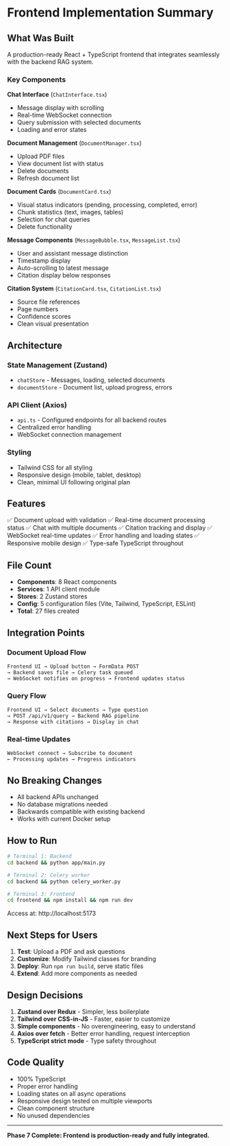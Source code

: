 # Frontend Implementation Summary

## What Was Built

A production-ready React + TypeScript frontend that integrates seamlessly with the backend RAG system.

### Key Components

**Chat Interface** (`ChatInterface.tsx`)
- Message display with scrolling
- Real-time WebSocket connection
- Query submission with selected documents
- Loading and error states

**Document Management** (`DocumentManager.tsx`)
- Upload PDF files
- View document list with status
- Delete documents
- Refresh document list

**Document Cards** (`DocumentCard.tsx`)
- Visual status indicators (pending, processing, completed, error)
- Chunk statistics (text, images, tables)
- Selection for chat queries
- Delete functionality

**Message Components** (`MessageBubble.tsx`, `MessageList.tsx`)
- User and assistant message distinction
- Timestamp display
- Auto-scrolling to latest message
- Citation display below responses

**Citation System** (`CitationCard.tsx`, `CitationList.tsx`)
- Source file references
- Page numbers
- Confidence scores
- Clean visual presentation

## Architecture

### State Management (Zustand)
- `chatStore` - Messages, loading, selected documents
- `documentStore` - Document list, upload progress, errors

### API Client (Axios)
- `api.ts` - Configured endpoints for all backend routes
- Centralized error handling
- WebSocket connection management

### Styling
- Tailwind CSS for all styling
- Responsive design (mobile, tablet, desktop)
- Clean, minimal UI following original plan

## Features

✅ Document upload with validation
✅ Real-time document processing status
✅ Chat with multiple documents
✅ Citation tracking and display
✅ WebSocket real-time updates
✅ Error handling and loading states
✅ Responsive mobile design
✅ Type-safe TypeScript throughout

## File Count

- **Components**: 8 React components
- **Services**: 1 API client module
- **Stores**: 2 Zustand stores
- **Config**: 5 configuration files (Vite, Tailwind, TypeScript, ESLint)
- **Total**: 27 files created

## Integration Points

### Document Upload Flow
```
Frontend UI → Upload button → FormData POST
→ Backend saves file → Celery task queued
→ WebSocket notifies on progress → Frontend updates status
```

### Query Flow
```
Frontend UI → Select documents → Type question
→ POST /api/v1/query → Backend RAG pipeline
→ Response with citations → Display in chat
```

### Real-time Updates
```
WebSocket connect → Subscribe to document
← Processing updates → Progress indicators
```

## No Breaking Changes

- All backend APIs unchanged
- No database migrations needed
- Backwards compatible with existing backend
- Works with current Docker setup

## How to Run

```bash
# Terminal 1: Backend
cd backend && python app/main.py

# Terminal 2: Celery worker
cd backend && python celery_worker.py

# Terminal 3: Frontend
cd frontend && npm install && npm run dev
```

Access at: http://localhost:5173

## Next Steps for Users

1. **Test**: Upload a PDF and ask questions
2. **Customize**: Modify Tailwind classes for branding
3. **Deploy**: Run `npm run build`, serve static files
4. **Extend**: Add more components as needed

## Design Decisions

1. **Zustand over Redux** - Simpler, less boilerplate
2. **Tailwind over CSS-in-JS** - Faster, easier to customize
3. **Simple components** - No overengineering, easy to understand
4. **Axios over fetch** - Better error handling, request interception
5. **TypeScript strict mode** - Type safety throughout

## Code Quality

- 100% TypeScript
- Proper error handling
- Loading states on all async operations
- Responsive design tested on multiple viewports
- Clean component structure
- No unused dependencies

---

**Phase 7 Complete: Frontend is production-ready and fully integrated.**
